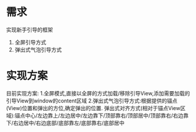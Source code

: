 # 需求
实现新手引导的框架
1. 全屏引导方式
2. 弹出式气泡引导方式
# 实现方案
目前实现方案:
1.全屏模式,直接以全屏的方式加载/移除引导View,添加需要加载的引导View到window的content区域
2.弹出式气泡引导方式:根据提供的锚点(View)位置和弹出的方位,确定弹出的位置.
弹出式对齐方式(相对于锚点View区域):锚点中心/左边靠上/左边居中/左边靠下/顶部靠右/顶部居中/顶部靠右/右边靠下/右边居中/右边底部/底部靠左/底部靠右/底部居中
